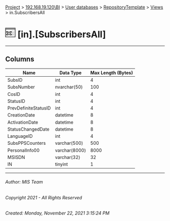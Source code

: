 #### 

[Project](../../../../index.md) > [192.168.19.120\\BI](../../../index.md) > [User databases](../../index.md) > [RepositoryTemplate](../index.md) > [Views](Views.md) > in.SubscribersAll

# ![Views](../../../../Images/View32.png) [in].[SubscribersAll]

---

## <a name="#columns"></a>Columns

| Name | Data Type | Max Length (Bytes) |
|---|---|---|
| SubsID | int | 4 |
| SubsNumber | nvarchar(50) | 100 |
| CosID | int | 4 |
| StatusID | int | 4 |
| PrevDefiniteStatusID | int | 4 |
| CreationDate | datetime | 8 |
| ActivationDate | datetime | 8 |
| StatusChangedDate | datetime | 8 |
| LanguageID | int | 4 |
| SubsPPSCounters | varchar(500) | 500 |
| PersonalInfo00 | varchar(8000) | 8000 |
| MSISDN | varchar(32) | 32 |
| IN | tinyint | 1 |


---

###### Author:  MIS Team

###### Copyright 2021 - All Rights Reserved

###### Created: Monday, November 22, 2021 3:15:24 PM

